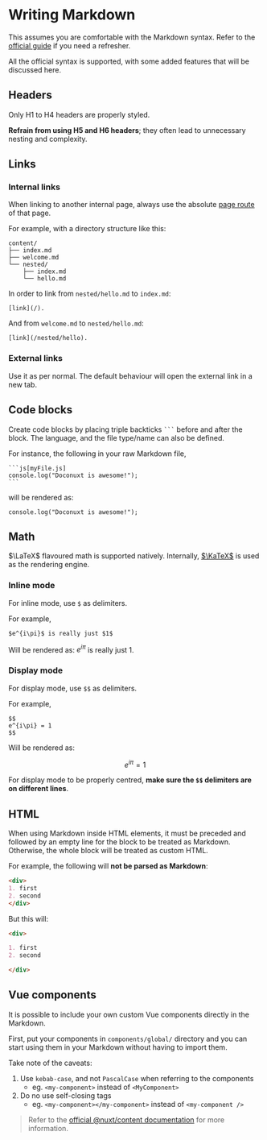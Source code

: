 # Writing Markdown

This assumes you are comfortable with the Markdown syntax. Refer to the [official guide](https://www.markdownguide.org/basic-syntax/) if you need a refresher.

All the official syntax is supported, with some added features that will be discussed here.

## Headers

Only H1 to H4 headers are properly styled.

**Refrain from using H5 and H6 headers**; they often lead to unnecessary nesting and complexity.

## Links

### Internal links

When linking to another internal page, always use the absolute [page route](/page-routing) of that page.

For example, with a directory structure like this:

```
content/
├── index.md
├── welcome.md
└── nested/
    ├── index.md
    └── hello.md
```

In order to link from `nested/hello.md` to `index.md`:

```md{}[nested/hello.md]
[link](/).
```

And from `welcome.md` to `nested/hello.md`:

```md{}[welcome.md]
[link](/nested/hello).
```

### External links

Use it as per normal. The default behaviour will open the external link in a new tab.

## Code blocks

Create code blocks by placing triple backticks ` ``` ` before and after the block. The language, and the file type/name can also be defined.

For instance, the following in your raw Markdown file,

````md[md]
```js[myFile.js]
console.log("Doconuxt is awesome!");
```
````

will be rendered as:

```js[myFile.js]
console.log("Doconuxt is awesome!");
```

## Math

$\LaTeX$ flavoured math is supported natively. Internally, [$\KaTeX$](https://katex.org/) is used as the rendering engine.

### Inline mode

For inline mode, use `$` as delimiters.

For example,

```tex{}[md]
$e^{i\pi}$ is really just $1$
```

Will be rendered as: $e^{i\pi}$ is really just $1$.

### Display mode

For display mode, use `$$` as delimiters.

For example,

```tex{}[md]
$$
e^{i\pi} = 1
$$
```

Will be rendered as:

$$
e^{i\pi} = 1
$$

<callout>

For display mode to be properly centred, **make sure the `$$` delimiters are on different lines**.

</callout>

## HTML

When using Markdown inside HTML elements, it must be preceded and followed by an empty line for the block to be treated as Markdown. Otherwise, the whole block will be treated as custom HTML.

For example, the following will **not be parsed as Markdown**:

```md
<div>
1. first
2. second
</div>
```

But this will:

```md
<div>

1. first
2. second

</div>
```

## Vue components

It is possible to include your own custom Vue components directly in the Markdown.

First, put your components in `components/global/` directory and you can start using them in your Markdown without having to import them.

Take note of the caveats:

1. Use `kebab-case`, and not `PascalCase` when referring to the components
   - eg. `<my-component>` instead of `<MyComponent>`
2. Do no use self-closing tags
   - eg. `<my-component></my-component>` instead of `<my-component />`

> Refer to the [official @nuxt/content documentation](https://content.nuxtjs.org/writing/#vue-components) for more information.

